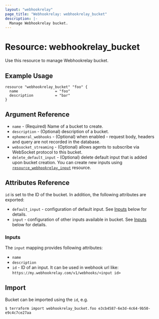 ```yaml
---
layout: "webhookrelay"
page_title: "Webhookrelay: webhookrelay_bucket"
description: |-
  Manage Webhookrelay bucket.
---
```


# Resource: webhookrelay_bucket

Use this resource to manage Webhookrelay bucket.

## Example Usage

```hcl
resource "webhookrelay_bucket" "foo" {
  name                 = "foo"
  description          = "bar"
}
```

## Argument Reference

* `name` - (Required) Name of a bucket to create.
* `description` - (Optional) description of a bucket.
* `ephemeral_webhooks` - (Optional) when enabled - request body, headers and query are not recorded in the database.
* `websocket_streaming` - (Optional) allows agents to subscribe via WebSocket protocol to this bucket.
* `delete_default_input` - (Optional) delete default input that is added upon bucket creation. You can create new inputs using [`resource_webhookrelay_input`][1] resource.


## Attributes Reference

`id` is set to the ID of the bucket. In addition, the following attributes are exported:

* `default_input` - configuration of default input. See [Inputs](#inputs) below for details.
* `input` - configuration of other inputs available in bucket. See [Inputs](#inputs) below for details.

### Inputs

The `input` mapping provides following attributes:

* `name`
* `description`
* `id` - ID of an input. It can be used in webhook url like: `https://my.webhookrelay.com/v1/webhooks/<input id>`

## Import

Bucket can be imported using the `id`, e.g.

```
$ terraform import webhookrelay_bucket.foo e3cb4587-6e3d-4c64-9b50-e9c4c7ce27aa
```

[1]: /docs/providers/webhookrelay/r/input.html
